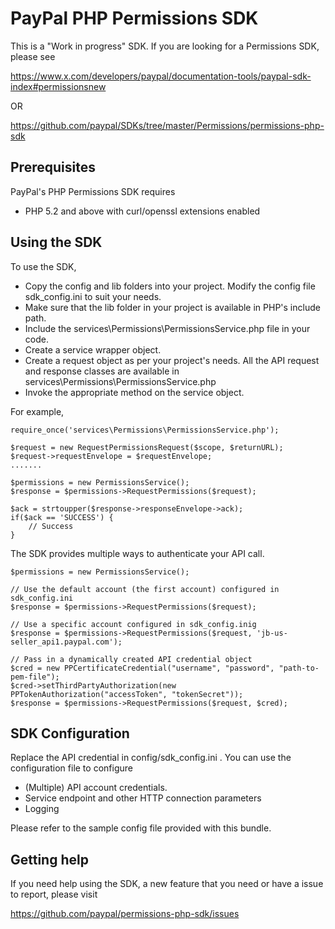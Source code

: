 
PayPal PHP Permissions SDK
==========================

This is a "Work in progress" SDK. If you are looking for a Permissions SDK, please see 

https://www.x.com/developers/paypal/documentation-tools/paypal-sdk-index#permissionsnew

  OR 

https://github.com/paypal/SDKs/tree/master/Permissions/permissions-php-sdk



Prerequisites
-------------

PayPal's PHP Permissions SDK requires 

   * PHP 5.2 and above with curl/openssl extensions enabled
  

Using the SDK
-------------

To use the SDK, 

   * Copy the config and lib folders into your project. Modify the config file sdk_config.ini to suit your needs.
   * Make sure that the lib folder in your project is available in PHP's include path.
   * Include the services\Permissions\PermissionsService.php file in your code.
   * Create a service wrapper object.
   * Create a request object as per your project's needs. All the API request and response classes 
     are available in services\Permissions\PermissionsService.php
   * Invoke the appropriate method on the service object.

For example,

	require_once('services\Permissions\PermissionsService.php');

    $request = new RequestPermissionsRequest($scope, $returnURL);
	$request->requestEnvelope = $requestEnvelope;
	.......
	
	$permissions = new PermissionsService();
	$response = $permissions->RequestPermissions($request);
	
	$ack = strtoupper($response->responseEnvelope->ack); 
	if($ack == 'SUCCESS') {
		// Success
	}
  

The SDK provides multiple ways to authenticate your API call.

	$permissions = new PermissionsService();
	
	// Use the default account (the first account) configured in sdk_config.ini
	$response = $permissions->RequestPermissions($request);	

	// Use a specific account configured in sdk_config.inig
	$response = $permissions->RequestPermissions($request, 'jb-us-seller_api1.paypal.com');	
	 
	// Pass in a dynamically created API credential object
    $cred = new PPCertificateCredential("username", "password", "path-to-pem-file");
    $cred->setThirdPartyAuthorization(new PPTokenAuthorization("accessToken", "tokenSecret"));
	$response = $permissions->RequestPermissions($request, $cred);	
  
  
SDK Configuration
-----------------

Replace the API credential in config/sdk_config.ini . You can use the configuration file to configure

   * (Multiple) API account credentials.
   * Service endpoint and other HTTP connection parameters
   * Logging 

Please refer to the sample config file provided with this bundle.


Getting help
------------

If you need help using the SDK, a new feature that you need or have a issue to report, please visit
   
   https://github.com/paypal/permissions-php-sdk/issues 
